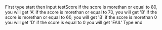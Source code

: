 First type start
then input testScore
if the score is morethan or equal to 80, you will get 'A'
if the score is morethan or equal to 70, you will get 'B'
if the score is morethan or equal to 60, you will get 'B'
if the score is morethan 0 you will get 'D'
if the score is equal to 0 you will get 'FAIL'
Type end
